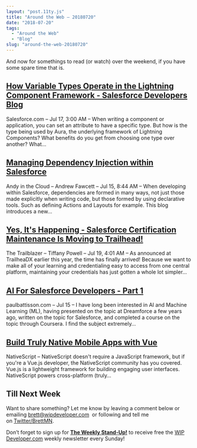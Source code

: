 ```yaml
---
layout: "post.11ty.js"
title: "Around the Web – 20180720"
date: "2018-07-20"
tags: 
  - "Around the Web"
  - "Blog"
slug: "around-the-web-20180720"
---
```


And now for somethings to read (or watch) over the weekend, if you have some spare time that is.

## [How Variable Types Operate in the Lightning Component Framework - Salesforce Developers Blog](https://developer.salesforce.com/blogs/2018/07/how-variable-types-operate-in-the-lightning-component-framework.html)

Salesforce.com – Jul 17, 3:00 AM – When writing a component or application, you can set an attribute to have a specific type. But how is the type being used by Aura, the underlying framework of Lightning Components? What benefits do you get from choosing one type over another? What…

## [Managing Dependency Injection within Salesforce](https://andyinthecloud.com/2018/07/15/managing-dependency-injection-within-salesforce/)

Andy in the Cloud – Andrew Fawcett – Jul 15, 8:44 AM – When developing within Salesforce, dependencies are formed in many ways, not just those made explicitly when writing code, but those formed by using declarative tools. Such as defining Actions and Layouts for example. This blog introduces a new…

## [Yes, It's Happening - Salesforce Certification Maintenance Is Moving to Trailhead!](https://medium.com/trailhead/certification-maintenance-on-trailhead-6eb13de89b04)

The Trailblazer – Tiffany Powell – Jul 19, 4:01 AM – As announced at TrailheaDX earlier this year, the time has finally arrived! Because we want to make all of your learning and credentialing easy to access from one central platform, maintaining your credentials has just gotten a whole lot simpler…

## [AI For Salesforce Developers - Part 1](https://paulbattisson.com/blog/2018/ai-for-salesforce-developers-part-1/)

paulbattisson.com – Jul 15 – I have long been interested in AI and Machine Learning (ML), having presented on the topic at Dreamforce a few years ago, written on the topic for Salesforce, and completed a course on the topic through Coursera. I find the subject extremely…

## [Build Truly Native Mobile Apps with Vue](https://www.nativescript.org/vue)

NativeScript – NativeScript doesn't require a JavaScript framework, but if you're a Vue.js developer, the NativeScript community has you covered. Vue.js is a lightweight framework for building engaging user interfaces. NativeScript powers cross-platform (truly…

## Till Next Week

Want to share something? Let me know by leaving a comment below or emailing [brett@wipdeveloper.com](mailto:brett@wipdeveloper.com)  or following and tell me on [Twitter/BrettMN](https://twitter.com/BrettMN).

Don’t forget to sign up for **[The Weekly Stand-Up!](https://wipdeveloper.wpcomstaging.com/newsletter/)** to receive free the [WIP Developer.com](https://wipdeveloper.wpcomstaging.com/) weekly newsletter every Sunday!
